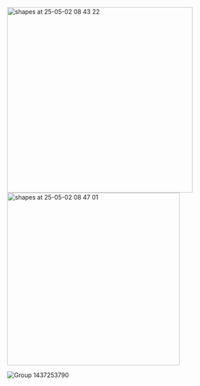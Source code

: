 <img width="430" alt="shapes at 25-05-02 08 43 22" src="https://github.com/user-attachments/assets/77ce0c54-825c-4d88-ac6e-13118722ef08" />

<img width="400" alt="shapes at 25-05-02 08 47 01" src="https://github.com/user-attachments/assets/1f5fb98d-ba60-4692-9ad2-15bb31c03c9d" />

![Group 1437253790](https://github.com/user-attachments/assets/3ee4ae15-ee4e-40e7-b0d3-707b34a97198)
